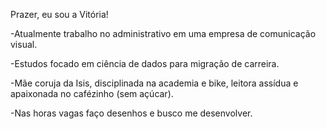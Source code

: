 Prazer, eu sou a Vitória! 

-Atualmente trabalho no administrativo em uma empresa de comunicação visual.

-Estudos focado em ciência de dados para migração de carreira.

-Mãe coruja da Isis, disciplinada na academia e bike, leitora assídua e apaixonada no cafézinho (sem açúcar).

-Nas horas vagas faço desenhos e busco me desenvolver.

<!---
vitoriareis06/vitoriareis06 is a ✨ special ✨ repository because its `README.md` (this file) appears on your GitHub profile.
You can click the Preview link to take a look at your changes.
--->
